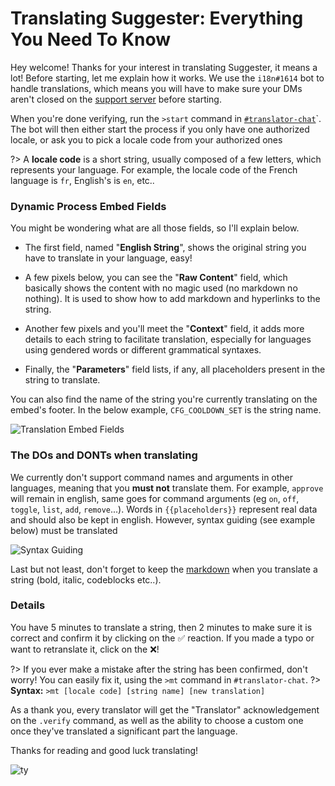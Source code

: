 # Translating Suggester: Everything You Need To Know

Hey welcome! Thanks for your interest in translating Suggester, it means a lot! Before starting, let me explain how it works. 
We use the `i18n#1614` bot to handle translations, which means you will have to make sure your DMs aren't closed on the [support server](https://discord.gg/G5pEdUp) before starting. 

When you're done verifying, run the `>start` command in [`#translator-chat`](https://canary.discord.com/channels/566002482166104066/705524292690903060/769890174225219604)`. The bot will then either start the process if you only have one authorized locale, or ask you to pick a locale code from your authorized ones

?> A **locale code** is a short string, usually composed of a few letters, which represents your language. For example, the locale code of the French language is `fr`, English's is `en`, etc.. 

### Dynamic Process Embed Fields

You might be wondering what are all those fields, so I'll explain below.


- The first field, named "**English String**", shows the original string you have to translate in your language, easy! 

- A few pixels below, you can see the "**Raw Content**" field, which basically shows the content with no magic used (no markdown no nothing). It is used to show how to add markdown and hyperlinks to the string.

- Another few pixels and you'll meet the "**Context**" field, it adds more details to each string to facilitate translation, especially for languages using gendered words or different grammatical syntaxes.

- Finally, the "**Parameters**" field lists, if any, all placeholders present in the string to translate. 

You can also find the name of the string you're currently translating on the embed's footer. In the below example, `CFG_COOLDOWN_SET` is the string name. 

![Translation Embed Fields](https://cdn.discordapp.com/attachments/769650556502409226/769980267124490270/unknown.png)



### The DOs and DONTs when translating

We currently don't support command names and arguments in other languages, meaning that you **must not** translate them. For example, `approve` will remain in english, same goes for command arguments (eg `on`, `off`, `toggle`, `list`, `add`, `remove`...). Words in `{{placeholders}}` represent real data and should also be kept in english.
However, syntax guiding (see example below) must be translated

![Syntax Guiding](https://cdn.discordapp.com/attachments/769650556502409226/769988849430298624/unknown.png)

Last but not least, don't forget to keep the [markdown](https://support.discord.com/hc/en-us/articles/210298617) when you translate a string (bold, italic, codeblocks etc..).

### Details

You have 5 minutes to translate a string, then 2 minutes to make sure it is correct and confirm it by clicking on the ✅ reaction. If you made a typo or want to retranslate it, click on the ❌! 

?> If you ever make a mistake after the string has been confirmed, don't worry! You can easily fix it, using the `>mt` command in `#translator-chat`.
?> **Syntax:** `>mt [locale code] [string name] [new translation]` 

As a thank you, every translator will get the "Translator" acknowledgement on the `.verify` command, as well as the ability to choose a custom one once they've translated a significant part the language.


Thanks for reading and good luck translating!

![ty](https://media4.giphy.com/media/elgNhgAyoH3vkfAACc/giphy.gif)
